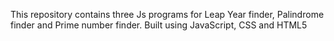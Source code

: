 This repository contains three Js programs for Leap Year finder, Palindrome finder and Prime number finder. 
Built using JavaScript, CSS and HTML5
